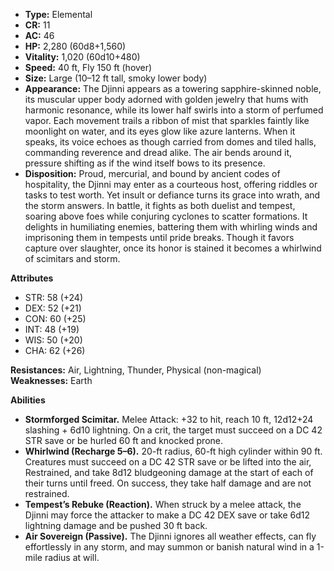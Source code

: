 - **Type:** Elemental
- **CR:** 11
- **AC:** 46
- **HP:** 2,280 (60d8+1,560)
- **Vitality:** 1,020 (60d10+480)
- **Speed:** 40 ft, Fly 150 ft (hover)
- **Size:** Large (10–12 ft tall, smoky lower body)
- **Appearance:** The Djinni appears as a towering sapphire-skinned noble, its muscular upper body adorned with golden jewelry that hums with harmonic resonance, while its lower half swirls into a storm of perfumed vapor. Each movement trails a ribbon of mist that sparkles faintly like moonlight on water, and its eyes glow like azure lanterns. When it speaks, its voice echoes as though carried from domes and tiled halls, commanding reverence and dread alike. The air bends around it, pressure shifting as if the wind itself bows to its presence.
- **Disposition:** Proud, mercurial, and bound by ancient codes of hospitality, the Djinni may enter as a courteous host, offering riddles or tasks to test worth. Yet insult or defiance turns its grace into wrath, and the storm answers. In battle, it fights as both duelist and tempest, soaring above foes while conjuring cyclones to scatter formations. It delights in humiliating enemies, battering them with whirling winds and imprisoning them in tempests until pride breaks. Though it favors capture over slaughter, once its honor is stained it becomes a whirlwind of scimitars and storm.

**Attributes**
- STR: 58 (+24)
- DEX: 52 (+21)
- CON: 60 (+25)
- INT: 48 (+19)
- WIS: 50 (+20)
- CHA: 62 (+26)

**Resistances:** Air, Lightning, Thunder, Physical (non-magical)  
**Weaknesses:** Earth

**Abilities**
- **Stormforged Scimitar.** Melee Attack: +32 to hit, reach 10 ft, 12d12+24 slashing + 6d10 lightning. On a crit, the target must succeed on a DC 42 STR save or be hurled 60 ft and knocked prone.
- **Whirlwind (Recharge 5–6).** 20-ft radius, 60-ft high cylinder within 90 ft. Creatures must succeed on a DC 42 STR save or be lifted into the air, Restrained, and take 8d12 bludgeoning damage at the start of each of their turns until freed. On success, they take half damage and are not restrained.
- **Tempest’s Rebuke (Reaction).** When struck by a melee attack, the Djinni may force the attacker to make a DC 42 DEX save or take 6d12 lightning damage and be pushed 30 ft back.
- **Air Sovereign (Passive).** The Djinni ignores all weather effects, can fly effortlessly in any storm, and may summon or banish natural wind in a 1-mile radius at will.